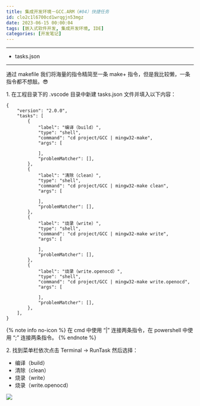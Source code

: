 ```yaml
---
title: 集成开发环境－GCC.ARM（#04）快捷任务
id: clo2c1l6700cd1wrqgjn53mgz
date: 2023-06-15 00:00:04
tags: [嵌入式软件开发, 集成开发环境, IDE]
categories: [开发笔记]
---
```


---

- tasks.json

---

<!-- more -->

通过 makefile 我们将海量的指令精简至一条 make+ 指令，但是我比较懒，一条指令都不想敲。😎

1\. 在工程目录下的 .vscode 目录中新建 tasks.json 文件并填入以下内容：

```
{
    "version": "2.0.0",
    "tasks": [
        {
            "label": "编译（build）",
            "type": "shell",
            "command": "cd project/GCC | mingw32-make",
            "args": [

            ],
            "problemMatcher": [],
        },
        {
            "label": "清除（clean）",
            "type": "shell",
            "command": "cd project/GCC | mingw32-make clean",
            "args": [

            ],
            "problemMatcher": [],
        },
        {
            "label": "烧录（write）",
            "type": "shell",
            "command": "cd project/GCC | mingw32-make write",
            "args": [

            ],
            "problemMatcher": [],
        },
        {
            "label": "烧录（write.openocd）",
            "type": "shell",
            "command": "cd project/GCC | mingw32-make write.openocd",
            "args": [

            ],
            "problemMatcher": [],
        },
    ],
}
```

{% note info no-icon %}
在 cmd 中使用 “|” 连接两条指令，在 powershell 中使用 “;” 连接两条指令。
{% endnote %}

2\. 找到菜单栏依次点击 Terminal -> RunTask 然后选择：

- 编译（build）
- 清除（clean）
- 烧录（write）
- 烧录（write.openocd）

![](task.json.png)
